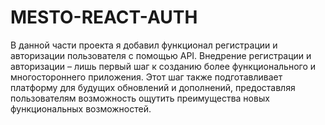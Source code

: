 # MESTO-REACT-AUTH

В данной части проекта я добавил функционал регистрации и авторизации пользователя с помощью API. Внедрение регистрации и авторизации – лишь первый шаг к созданию более функционального и многостороннего приложения. Этот шаг также подготавливает платформу для будущих обновлений и дополнений, предоставляя пользователям возможность ощутить преимущества новых функциональных возможностей.
